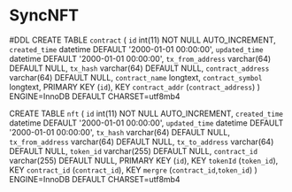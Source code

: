# SyncNFT

#DDL
CREATE TABLE `contract` (
`id` int(11) NOT NULL AUTO_INCREMENT,
`created_time` datetime DEFAULT '2000-01-01 00:00:00',
`updated_time` datetime DEFAULT '2000-01-01 00:00:00',
`tx_from_address` varchar(64) DEFAULT NULL,
`tx_hash` varchar(64) DEFAULT NULL,
`contract_address` varchar(64) DEFAULT NULL,
`contract_name` longtext,
`contract_symbol` longtext,
PRIMARY KEY (`id`),
KEY `contract_addr` (`contract_address`)
) ENGINE=InnoDB DEFAULT CHARSET=utf8mb4 

CREATE TABLE `nft` (
`id` int(11) NOT NULL AUTO_INCREMENT,
`created_time` datetime DEFAULT '2000-01-01 00:00:00',
`updated_time` datetime DEFAULT '2000-01-01 00:00:00',
`tx_hash` varchar(64) DEFAULT NULL,
`tx_from_address` varchar(64) DEFAULT NULL,
`tx_to_address` varchar(64) DEFAULT NULL,
`token_id` varchar(255) DEFAULT NULL,
`contract_id` varchar(255) DEFAULT NULL,
PRIMARY KEY (`id`),
KEY `tokenId` (`token_id`),
KEY `contract_id` (`contract_id`),
KEY `mergre` (`contract_id`,`token_id`)
) ENGINE=InnoDB DEFAULT CHARSET=utf8mb4 